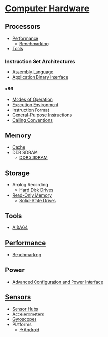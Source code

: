 # [Computer Hardware](Computer%20Hardware.md)
## Processors
- [Performance](Processors/Performance/README.md)
  - [Benchmarking](Processors/Performance/Benchmarking.md)
- [Tools](Processors/Tools.md)

### Instruction Set Architectures
- [Assembly Language](Processors/ISAs/Assembly%20Language.md)
- [Application Binary Interface](Processors/ISAs/ABI/README.md)

#### x86
- [Modes of Operation](Processors/ISAs/x86/Modes%20of%20Operation.md)
- [Execution Environment](Processors/ISAs/x86/Execution%20Environment.md)
- [Instruction Format](Processors/ISAs/x86/Instruction%20Format.md)
- [General-Purpose Instructions](Processors/ISAs/x86/General-Purpose%20Instructions/README.md)
- [Calling Conventions](Processors/ISAs/x86/Calling%20Conventions.md)

## Memory
- [Cache](Memory/Cache.md)
- DDR SDRAM
  - [DDR5 SDRAM](Memory/DDR%20SDRAM/DDR5%20SDRAM.md)

## Storage
- Analog Recording
  - [Hard Disk Drives](Storage/Analog%20Recording/HDD/README.md)
- [Read-Only Memory](Storage/ROM/README.md)
  - [Solid-State Drives](Storage/ROM/SSD/README.md)

## Tools
- [AIDA64](Tools/AIDA64.md)

## [Performance](Performance/README.md)
- [Benchmarking](Performance/Benchmarking.md)

## Power
- [Advanced Configuration and Power Interface](Power/ACPI.md)

## [Sensors](Sensors/README.md)
- [Sensor Hubs](Sensors/Sensor%20Hubs.md)
- [Accelerometers](Sensors/Accelerometers.md)
- [Gyroscopes](Sensors/Gyroscopes.md)
- Platforms
  - [→Android](https://github.com/Chaoses-Ib/Linux/blob/main/Distributions/Android/Sensors/README.md)